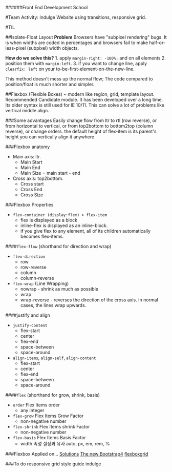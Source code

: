 ######Front End Development School

#Team Activity: Indulge Website using transitions, responsive grid.

#TIL

##Isolate-Float Layout
**Problem** Browsers have "subpixel rendering" bugs. It is when widths are coded in percentages and browsers fail to make half-or-less-pixel (subpixel) width objects.

**How do we solve this?**
	1. apply `margin-right: -100%;` and on all elements
	2. position them with `margin-left`.
	3. if you want to change line, apply `clearfix: left` on your to-be-first-element-on-the-new-line.

This method doesn't mess up the normal flow; The code compared to position/float is much shorter and simpler.

##Flexbox (Flexible Boxes) ~ modern like region, grid, template layout.
Recommended Candidate module. It has been developed over a long time. Its older syntax is still used for IE 10/11. 
This can solve a lot of problems like vertical middle align. 

###Some advantages
Easily change flow from ltr to rtl (row reverse), 
or from horizontal to vertical, 
or from top2bottom to bottom2top (column reverse), 
or change orders. 
the default height of flex-item is its parent's height
you can vertically align it anywhere

###Flexbox anatomy
- Main axis: ltr.
	- Main Start
	- Main End
	- Main Size = main start - end
- Cross axis: top2bottom.
	- Cross start
	- Cross End
	- Cross Size

###Flexbox Properties
- `flex-container (display:flex) > flex-item`
	- flex is displayed as a block
	- inline-flex is displayed as an inline-block.
	- if you give flex to any element, all of its children automatically becomes flex-items.

####`flex-flow` (shorthand for direction and wrap)
- `flex-direction`
	- row
	- row-reverse
	- column
	- column-reverse
- `flex-wrap` (Line Wrapping)
	- nowrap - shrink as much as possible
	- wrap
	- wrap-reverse - reverses the direction of the cross axis. In normal cases, the lines wrap upwards.

####justify and align
- `justify-content`
	- flex-start
	- center
	- flex-end
	- space-between
	- space-around
- `align-items`, `align-self`, `align-content`
	- flex-start
	- center
	- flex-end
	- space-between
	- space-around


####`flex` (shorthand for grow, shrink, basis)
- `order` Flex Items order
	- any integer
- `flex-grow` Flex Items Grow Factor 
	- non-negative number
- `flex-shrink` Flex Items shrink Factor 
	- non-negative number
- `flex-basis` Flex Items Basis Factor 
	- width 속성 설정과 유사 auto, px, em, rem, %

###Flexbox Applied on...
[Solutions](https://philipwalton.github.io/solved-by-flexbox/)
[The new Bootstrap4](http://blog.getbootstrap.com/2015/08/19/bootstrap-4-alpha/)
[flexboxgrid](http://flexboxgrid.com/)

###To do
responsive grid
style guide
indulge